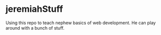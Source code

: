 # jeremiahStuff

Using this repo to teach nephew basics of web development. He can play around with a bunch of stuff.